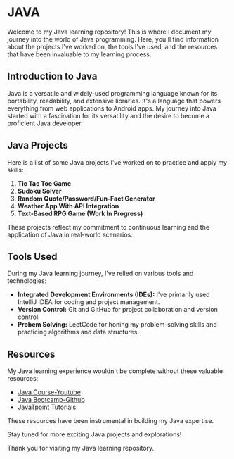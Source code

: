 # JAVA

Welcome to my Java learning repository! This is where I document my journey into the world of Java programming. Here, you'll find information about the projects I've worked on, the tools I've used, and the resources that have been invaluable to my learning process.

## Introduction to Java

Java is a versatile and widely-used programming language known for its portability, readability, and extensive libraries. It's a language that powers everything from web applications to Android apps. My journey into Java started with a fascination for its versatility and the desire to become a proficient Java developer.

## Java Projects

Here is a list of some Java projects I've worked on to practice and apply my skills:

1. **Tic Tac Toe Game** 
2. **Sudoku Solver** 
3. **Random Quote/Password/Fun-Fact Generator**
4. **Weather App With API Integration**
5. **Text-Based RPG Game (Work In Progress)**

These projects reflect my commitment to continuous learning and the application of Java in real-world scenarios.

## Tools Used

During my Java learning journey, I've relied on various tools and technologies:

- **Integrated Development Environments (IDEs):** I've primarily used IntelliJ IDEA for coding and project management.
- **Version Control:** Git and GitHub for project collaboration and version control.
- **Probem Solving:** LeetCode for honing my problem-solving skills and practicing algorithms and data structures.

## Resources

My Java learning experience wouldn't be complete without these valuable resources:

- [Java Course-Youtube](https://www.youtube.com/playlist?list=PL9gnSGHSqcnr_DxHsP7AW9ftq0AtAyYqJ)
- [Java Bootcamp-Github](https://github.com/kunal-kushwaha/DSA-Bootcamp-Java)
- [JavaTpoint Tutorials](https://www.javatpoint.com/java-tutorial)

These resources have been instrumental in building my Java expertise.

Stay tuned for more exciting Java projects and explorations!

Thank you for visiting my Java learning repository. 
